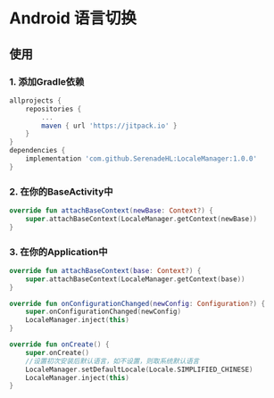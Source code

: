 # Android 语言切换

## 使用
### 1. 添加Gradle依赖
```gradle
allprojects {
    repositories {
        ...
        maven { url 'https://jitpack.io' }
    }
}
dependencies {
    implementation 'com.github.SerenadeHL:LocaleManager:1.0.0'
}
```
### 2. 在你的BaseActivity中
```kotlin
override fun attachBaseContext(newBase: Context?) {
    super.attachBaseContext(LocaleManager.getContext(newBase))
}
```
### 3. 在你的Application中
```kotlin
override fun attachBaseContext(base: Context?) {
    super.attachBaseContext(LocaleManager.getContext(base))
}

override fun onConfigurationChanged(newConfig: Configuration?) {
    super.onConfigurationChanged(newConfig)
    LocaleManager.inject(this)
}

override fun onCreate() {
    super.onCreate()
    //设置初次安装后默认语言，如不设置，则取系统默认语言
    LocaleManager.setDefaultLocale(Locale.SIMPLIFIED_CHINESE)
    LocaleManager.inject(this)
}
```
